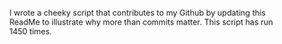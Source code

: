 I wrote a cheeky script that contributes to my Github by updating this ReadMe to illustrate why more than commits matter. This script has run 1450 times.